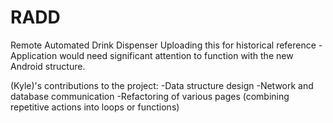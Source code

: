 # RADD
Remote Automated Drink Dispenser
Uploading this for historical reference - Application would need significant attention to function with the new Android structure.

(Kyle)'s contributions to the project:
-Data structure design
-Network and database communication
-Refactoring of various pages (combining repetitive actions into loops or functions)
